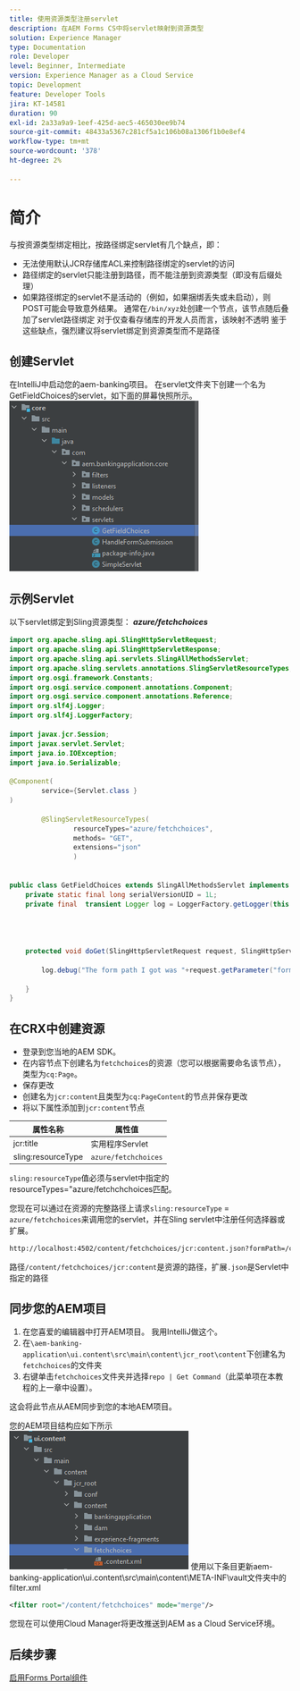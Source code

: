 ```yaml
---
title: 使用资源类型注册servlet
description: 在AEM Forms CS中将servlet映射到资源类型
solution: Experience Manager
type: Documentation
role: Developer
level: Beginner, Intermediate
version: Experience Manager as a Cloud Service
topic: Development
feature: Developer Tools
jira: KT-14581
duration: 90
exl-id: 2a33a9a9-1eef-425d-aec5-465030ee9b74
source-git-commit: 48433a5367c281cf5a1c106b08a1306f1b0e8ef4
workflow-type: tm+mt
source-wordcount: '378'
ht-degree: 2%

---
```


# 简介

与按资源类型绑定相比，按路径绑定servlet有几个缺点，即：

* 无法使用默认JCR存储库ACL来控制路径绑定的servlet的访问
* 路径绑定的servlet只能注册到路径，而不能注册到资源类型（即没有后缀处理）
* 如果路径绑定的servlet不是活动的（例如，如果捆绑丢失或未启动），则POST可能会导致意外结果。 通常在`/bin/xyz`处创建一个节点，该节点随后叠加了servlet路径绑定
对于仅查看存储库的开发人员而言，该映射不透明
鉴于这些缺点，强烈建议将servlet绑定到资源类型而不是路径

## 创建Servlet

在IntelliJ中启动您的aem-banking项目。 在servlet文件夹下创建一个名为GetFieldChoices的servlet，如下面的屏幕快照所示。
![选项](assets/fetchchoices.png)

## 示例Servlet

以下servlet绑定到Sling资源类型： _**azure/fetchchoices**_



```java
import org.apache.sling.api.SlingHttpServletRequest;
import org.apache.sling.api.SlingHttpServletResponse;
import org.apache.sling.api.servlets.SlingAllMethodsServlet;
import org.apache.sling.servlets.annotations.SlingServletResourceTypes;
import org.osgi.framework.Constants;
import org.osgi.service.component.annotations.Component;
import org.osgi.service.component.annotations.Reference;
import org.slf4j.Logger;
import org.slf4j.LoggerFactory;

import javax.jcr.Session;
import javax.servlet.Servlet;
import java.io.IOException;
import java.io.Serializable;

@Component(
        service={Servlet.class }
)

        @SlingServletResourceTypes(
                resourceTypes="azure/fetchchoices",
                methods= "GET",
                extensions="json"
                )


public class GetFieldChoices extends SlingAllMethodsServlet implements Serializable {
    private static final long serialVersionUID = 1L;
    private final  transient Logger log = LoggerFactory.getLogger(this.getClass());


   

    protected void doGet(SlingHttpServletRequest request, SlingHttpServletResponse response) {

        log.debug("The form path I got was "+request.getParameter("formPath"));

    }
}
```

## 在CRX中创建资源

* 登录到您当地的AEM SDK。
* 在内容节点下创建名为`fetchchoices`的资源（您可以根据需要命名该节点），类型为`cq:Page`。
* 保存更改
* 创建名为`jcr:content`且类型为`cq:PageContent`的节点并保存更改
* 将以下属性添加到`jcr:content`节点

| 属性名称 | 属性值 |
|--------------------|--------------------|
| jcr:title | 实用程序Servlet |
| sling:resourceType | `azure/fetchchoices` |


`sling:resourceType`值必须与servlet中指定的resourceTypes=&quot;azure/fetchchchoices匹配。

您现在可以通过在资源的完整路径上请求`sling:resourceType` = `azure/fetchchoices`来调用您的servlet，并在Sling servlet中注册任何选择器或扩展。

```html
http://localhost:4502/content/fetchchoices/jcr:content.json?formPath=/content/forms/af/forrahul/jcr:content/guideContainer
```

路径`/content/fetchchoices/jcr:content`是资源的路径，扩展`.json`是Servlet中指定的路径

## 同步您的AEM项目

1. 在您喜爱的编辑器中打开AEM项目。 我用IntelliJ做这个。
1. 在`\aem-banking-application\ui.content\src\main\content\jcr_root\content`下创建名为`fetchchoices`的文件夹
1. 右键单击`fetchchoices`文件夹并选择`repo | Get Command`（此菜单项在本教程的上一章中设置）。

这会将此节点从AEM同步到您的本地AEM项目。

您的AEM项目结构应如下所示
![resource-resolver](assets/mapping-servlet-resource.png)
使用以下条目更新aem-banking-application\ui.content\src\main\content\META-INF\vault文件夹中的filter.xml

```xml
<filter root="/content/fetchchoices" mode="merge"/>
```

您现在可以使用Cloud Manager将更改推送到AEM as a Cloud Service环境。

## 后续步骤

[启用Forms Portal组件](./forms-portal-components.md)

